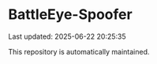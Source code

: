 # BattleEye-Spoofer

Last updated: 2025-06-22 20:25:35

This repository is automatically maintained.
